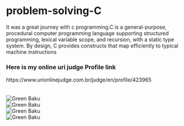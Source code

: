 # problem-solving-C

<p>It was a great journey with c programming.C is a general-purpose, procedural computer programming language supporting structured programming, lexical variable scope, and recursion, with a static type system. By design, C provides constructs that map efficiently to typical machine instructions</p>

<h3>Here is my online uri judge Profile link</h3>
https://www.urionlinejudge.com.br/judge/en/profile/423965
<br><br>
<div></div> <br>


<img src="https://moniruddin.com/all-project/all-screenshot/problm-solving/uri.png" alt="Green Baku" />
<br>
<img src="https://moniruddin.com/all-project/all-screenshot/problm-solving/uri-2.png" alt="Green Baku" />
<br>
<img src="https://moniruddin.com/all-project/all-screenshot/problm-solving/uri-3.png" alt="Green Baku" />
<br>
<img src="https://moniruddin.com/all-project/all-screenshot/problm-solving/uri-4.png" alt="Green Baku" />
<br>


